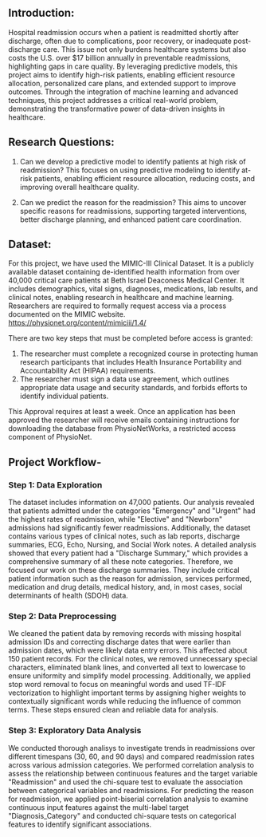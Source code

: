 ## Introduction:

Hospital readmission occurs when a patient is readmitted shortly after discharge, often due to complications, poor recovery, or inadequate post-discharge care. 
This issue not only burdens healthcare systems but also costs the U.S. over $17 billion annually in preventable readmissions, highlighting gaps in care quality. 
By leveraging predictive models, this project aims to identify high-risk patients, enabling efficient resource allocation, personalized care plans, and extended support to improve outcomes. 
Through the integration of machine learning and advanced techniques, this project addresses a critical real-world problem, demonstrating the transformative power of 
data-driven insights in healthcare.


## Research Questions:

1) Can we develop a predictive model to identify patients at high risk of readmission?
   This focuses on using predictive modeling to identify at-risk patients, enabling efficient resource allocation, reducing costs, and improving overall healthcare quality.

2) Can we predict the reason for the readmission?
   This aims to uncover specific reasons for readmissions, supporting targeted interventions, better discharge planning, and enhanced patient care coordination.

   
   
## Dataset:

For this project, we have used the MIMIC-III Clinical Dataset. It is a publicly available dataset containing de-identified health information from over 40,000 critical care patients at 
Beth Israel Deaconess Medical Center. It includes demographics, vital signs, diagnoses, medications, lab results, and clinical notes, enabling research in healthcare and machine learning.
Researchers are required to formally request access via a process documented on the MIMIC website.
https://physionet.org/content/mimiciii/1.4/

There are two key steps that must be completed before access is granted:
1) The researcher must complete a recognized course in protecting human research participants that includes Health Insurance Portability and Accountability Act (HIPAA) requirements.
2) The researcher must sign a data use agreement, which outlines appropriate data usage and security standards, and forbids efforts to identify individual patients.

This Approval requires at least a week. Once an application has been approved the researcher will receive emails containing instructions for downloading the database from PhysioNetWorks, 
a restricted access component of PhysioNet.


## Project Workflow- 

### Step 1: Data Exploration
The dataset includes information on 47,000 patients. Our analysis revealed that patients admitted under the categories "Emergency" and "Urgent" had the highest rates of readmission, while "Elective" and "Newborn" admissions had significantly fewer readmissions. 
Additionally, the dataset contains various types of clinical notes, such as lab reports, discharge summaries, ECG, Echo, Nursing, and Social Work notes. A detailed analysis showed that every patient had a "Discharge Summary," which provides a comprehensive summary of all these note categories. 
Therefore, we focused our work on these discharge summaries. They include critical patient information such as the reason for admission, services performed, medication and drug details, medical history, and, in most cases, social determinants of health (SDOH) data.

### Step 2: Data Preprocessing
We cleaned the patient data by removing records with missing hospital admission IDs and correcting discharge dates that were earlier than admission dates, which were likely data entry errors. This affected about 150 patient records. 
For the clinical notes, we removed unnecessary special characters, eliminated blank lines, and converted all text to lowercase to ensure uniformity and simplify model processing. Additionally, we applied stop word removal to focus on meaningful words and used TF-IDF vectorization to highlight important terms by assigning higher weights to contextually significant words while reducing the influence of common terms. These steps ensured clean and reliable data for analysis.

### Step 3: Exploratory Data Analysis
We conducted thorough analisys to investigate trends in readmissions over different timespans (30, 60, and 90 days) and compared readmission rates across various admission categories. 
We performed correlation analysis to assess the relationship between continuous features and the target variable "Readmission" and used the chi-square test to evaluate the association between categorical variables and readmissions. 
For predicting the reason for readmission, we applied point-biserial correlation analysis to examine continuous input features against the multi-label target "Diagnosis_Category" and conducted chi-square tests on categorical features to identify significant associations.

